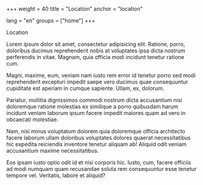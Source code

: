 +++
weight = 40
title = "Location"
anchor = "location"

lang = "en"
groups = ["home"]
+++

Location

Lorem ipsum dolor sit amet, consectetur adipisicing elit. Ratione, porro, doloribus ducimus reprehenderit nobis at voluptates ipsa dicta nostrum perferendis in vitae. Magnam, quia officia modi incidunt tenetur ratione cum.

Magni, maxime, eum, veniam nam iusto rem error id tenetur porro sed modi reprehenderit excepturi impedit saepe vero ducimus quae consequuntur cupiditate est aperiam in cumque sapiente. Ullam, ex, dolorum.

Pariatur, mollitia dignissimos commodi nostrum dicta accusantium nisi doloremque ratione molestias ex similique a porro quibusdam harum incidunt veniam laborum ipsum facere impedit maiores quam ad vero in obcaecati molestiae.

Nam, nisi minus voluptatum dolorem quia doloremque officia architecto facere laborum ullam doloribus voluptates dolores quaerat necessitatibus hic expedita reiciendis inventore tenetur aliquam ab! Aliquid odit veniam accusantium maxime necessitatibus.

Eos ipsam iusto optio odit id et nisi corporis hic. Iusto, cum, facere officiis ad modi numquam quam recusandae soluta rem consequuntur esse tenetur tempore vel. Veritatis, labore et aliquid?